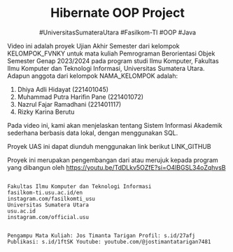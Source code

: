 <h1  align="center">Hibernate OOP Project</h1>
<p  align="center">#UniversitasSumateraUtara #Fasilkom-TI #OOP #Java</p>

Video ini adalah proyek Ujian Akhir Semester dari kelompok KELOMPOK_FVNKY untuk mata kuliah Pemrograman Berorientasi Objek Semester Genap 2023/2024 pada program studi Ilmu Komputer, Fakultas Ilmu Komputer dan Teknologi Informasi, Universitas Sumatera Utara.
Adapun anggota dari kelompok NAMA_KELOMPOK adalah:

1. Dhiya Adli Hidayat (221401045)
2. Muhammad Putra Harifin Pane (221401072) 
3. Nazrul Fajar Ramadhani (221401117)
4. Rizky Karina Berutu

Pada video ini, kami akan menjelaskan tentang Sistem Informasi Akademik sederhana berbasis data lokal, dengan menggunakan SQL.

Proyek UAS ini dapat diunduh menggunakan link berikut LINK_GITHUB 

Proyek ini merupakan pengembangan dari atau merujuk kepada program yang dibangun oleh https://youtu.be/TdDLkv5OZfE?si=O4lBGSL34oZqhvsB

<code align="center">
Fakultas Ilmu Komputer dan Teknologi Informasi
fasilkom-ti.usu.ac.id/en 
instagram.com/fasilkomti_usu 
Universitas Sumatera Utara
usu.ac.id
instagram.com/official.usu

Pengampu Mata Kuliah: Jos Timanta Tarigan
Profil: s.id/27afj
Publikasi: s.id/1ftSK
Youtube: youtube.com/@jostimantatarigan7481
</code>

